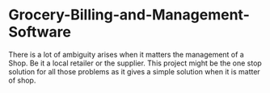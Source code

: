 # Grocery-Billing-and-Management-Software
There is a lot of ambiguity arises when it matters the management of a Shop. Be it a local retailer or the supplier. This project might be the one stop solution for all those problems as it gives a simple solution when it is matter of shop.
